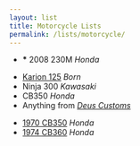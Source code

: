 ```yaml
---
layout: list
title: Motorcycle Lists
permalink: /lists/motorcycle/
---
```


- __*__ 2008 230M _Honda_

<!--two items:-->

- [Karion 125](http://bornmotorco.com/born-bikes#/new-page/) _Born_
- Ninja 300 _Kawasaki_
- CB350 _Honda_
- Anything from _[Deus Customs](http://deuscustoms.com/bikes/models/)_

<!--two items:-->

- [1970 CB350](https://vimeo.com/47700722) _Honda_
- [1974 CB360](https://www.youtube.com/watch?v=BP3nP3trNEM) _Honda_
